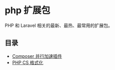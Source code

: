 # php 扩展包

PHP 和 Laravel 相关的最新、最热、最常用的扩展包。

## 目录

- [Composer 并行加速插件](parallel-install.md)
- [PHP CS 格式化](php-cs.md)
